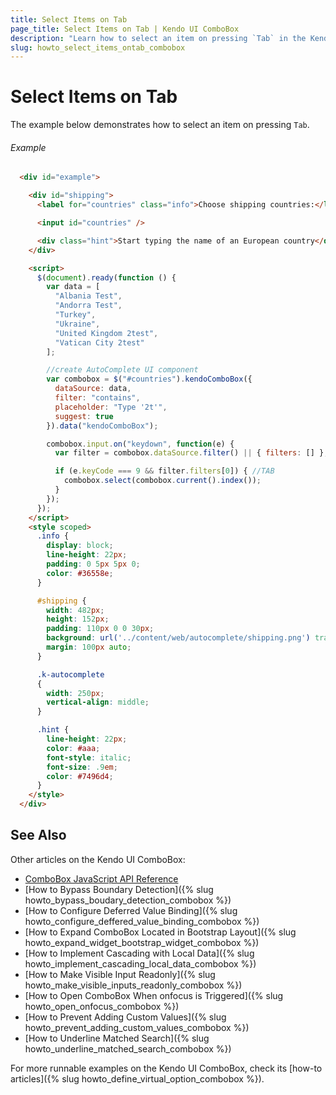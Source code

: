```yaml
---
title: Select Items on Tab
page_title: Select Items on Tab | Kendo UI ComboBox
description: "Learn how to select an item on pressing `Tab` in the Kendo UI ComboBox widget."
slug: howto_select_items_ontab_combobox
---
```


# Select Items on Tab

The example below demonstrates how to select an item on pressing `Tab`.

###### Example

```html
  <div id="example">

    <div id="shipping">
      <label for="countries" class="info">Choose shipping countries:</label>

      <input id="countries" />

      <div class="hint">Start typing the name of an European country</div>
    </div>

    <script>
      $(document).ready(function () {
        var data = [
          "Albania Test",
          "Andorra Test",
          "Turkey",
          "Ukraine",
          "United Kingdom 2test",
          "Vatican City 2test"
        ];

        //create AutoComplete UI component
        var combobox = $("#countries").kendoComboBox({
          dataSource: data,
          filter: "contains",
          placeholder: "Type '2t'",
          suggest: true
        }).data("kendoComboBox");

        combobox.input.on("keydown", function(e) {
          var filter = combobox.dataSource.filter() || { filters: [] };

          if (e.keyCode === 9 && filter.filters[0]) { //TAB
            combobox.select(combobox.current().index());
          }
        });
      });
    </script>
    <style scoped>
      .info {
        display: block;
        line-height: 22px;
        padding: 0 5px 5px 0;
        color: #36558e;
      }

      #shipping {
        width: 482px;
        height: 152px;
        padding: 110px 0 0 30px;
        background: url('../content/web/autocomplete/shipping.png') transparent no-repeat 0 0;
        margin: 100px auto;
      }

      .k-autocomplete
      {
        width: 250px;
        vertical-align: middle;
      }

      .hint {
        line-height: 22px;
        color: #aaa;
        font-style: italic;
        font-size: .9em;
        color: #7496d4;
      }
    </style>
  </div>
```

## See Also

Other articles on the Kendo UI ComboBox:

* [ComboBox JavaScript API Reference](/api/javascript/ui/combobox)
* [How to Bypass Boundary Detection]({% slug howto_bypass_boudary_detection_combobox %})
* [How to Configure Deferred Value Binding]({% slug howto_configure_deffered_value_binding_combobox %})
* [How to Expand ComboBox Located in Bootstrap Layout]({% slug howto_expand_widget_bootstrap_widget_combobox %})
* [How to Implement Cascading with Local Data]({% slug howto_implement_cascading_local_data_combobox %})
* [How to Make Visible Input Readonly]({% slug howto_make_visible_inputs_readonly_combobox %})
* [How to Open ComboBox When onfocus is Triggered]({% slug howto_open_onfocus_combobox %})
* [How to Prevent Adding Custom Values]({% slug howto_prevent_adding_custom_values_combobox %})
* [How to Underline Matched Search]({% slug howto_underline_matched_search_combobox %})

For more runnable examples on the Kendo UI ComboBox, check its [how-to articles]({% slug howto_define_virtual_option_combobox %}).
